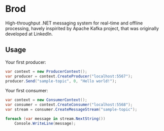 Brod
====

High-throughput .NET messaging system for real-time and offline processing, havely inspirited by Apache Kafka project, that was originally developed at LinkedIn.

Usage
-----

Your first producer:

```csharp
var context = new ProducerContext();
var producer = context.CreateProducer("localhost:5567");
producer.Send("sample-topic", 0, "Hello world!");
```

Your first consumer:

```csharp
var context = new ConsumerContext();
var consumer = context.CreateConsumer("localhost:5568");
var stream = consumer.CreateMessageStream("sample-topic");

foreach (var message in stream.NextString())
    Console.WriteLine(message);
```